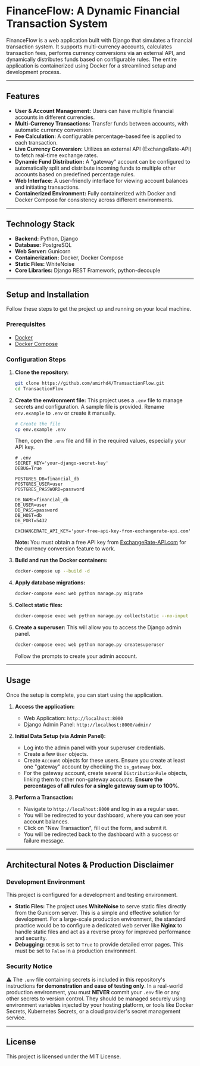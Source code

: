 # FinanceFlow: A Dynamic Financial Transaction System

FinanceFlow is a web application built with Django that simulates a financial transaction system. It supports multi-currency accounts, calculates transaction fees, performs currency conversions via an external API, and dynamically distributes funds based on configurable rules. The entire application is containerized using Docker for a streamlined setup and development process.

---

## Features

* **User & Account Management:** Users can have multiple financial accounts in different currencies.
* **Multi-Currency Transactions:** Transfer funds between accounts, with automatic currency conversion.
* **Fee Calculation:** A configurable percentage-based fee is applied to each transaction.
* **Live Currency Conversion:** Utilizes an external API (ExchangeRate-API) to fetch real-time exchange rates.
* **Dynamic Fund Distribution:** A "gateway" account can be configured to automatically split and distribute incoming funds to multiple other accounts based on predefined percentage rules.
* **Web Interface:** A user-friendly interface for viewing account balances and initiating transactions.
* **Containerized Environment:** Fully containerized with Docker and Docker Compose for consistency across different environments.

---

## Technology Stack

* **Backend:** Python, Django
* **Database:** PostgreSQL
* **Web Server:** Gunicorn
* **Containerization:** Docker, Docker Compose
* **Static Files:** WhiteNoise
* **Core Libraries:** Django REST Framework, python-decouple

---

## Setup and Installation

Follow these steps to get the project up and running on your local machine.

### Prerequisites

* [Docker](https://www.docker.com/get-started)
* [Docker Compose](https://docs.docker.com/compose/install/)

### Configuration Steps

1.  **Clone the repository:**
    ```bash
    git clone https://github.com/amirhd4/TransactionFlow.git
    cd TransactionFlow
    ```

2.  **Create the environment file:**
    This project uses a `.env` file to manage secrets and configuration. A sample file is provided. Rename `env.example` to `.env` or create it manually.

    ```bash
    # Create the file
    cp env.example .env
    ```

    Then, open the `.env` file and fill in the required values, especially your API key.
    ```env
    # .env
    SECRET_KEY='your-django-secret-key'
    DEBUG=True

    POSTGRES_DB=financial_db
    POSTGRES_USER=user
    POSTGRES_PASSWORD=password

    DB_NAME=financial_db
    DB_USER=user
    DB_PASS=password
    DB_HOST=db
    DB_PORT=5432

    EXCHANGERATE_API_KEY='your-free-api-key-from-exchangerate-api.com'
    ```
    **Note:** You must obtain a free API key from [ExchangeRate-API.com](https://www.exchangerate-api.com) for the currency conversion feature to work.

3.  **Build and run the Docker containers:**
    ```bash
    docker-compose up --build -d
    ```

4.  **Apply database migrations:**
    ```bash
    docker-compose exec web python manage.py migrate
    ```

5.  **Collect static files:**
    ```bash
    docker-compose exec web python manage.py collectstatic --no-input
    ```

6.  **Create a superuser:**
    This will allow you to access the Django admin panel.
    ```bash
    docker-compose exec web python manage.py createsuperuser
    ```
    Follow the prompts to create your admin account.

---

## Usage

Once the setup is complete, you can start using the application.

1.  **Access the application:**
    * Web Application: `http://localhost:8000`
    * Django Admin Panel: `http://localhost:8000/admin/`

2.  **Initial Data Setup (via Admin Panel):**
    * Log into the admin panel with your superuser credentials.
    * Create a few `User` objects.
    * Create `Account` objects for these users. Ensure you create at least one "gateway" account by checking the `is_gateway` box.
    * For the gateway account, create several `DistributionRule` objects, linking them to other non-gateway accounts. **Ensure the percentages of all rules for a single gateway sum up to 100%.**

3.  **Perform a Transaction:**
    * Navigate to `http://localhost:8000` and log in as a regular user.
    * You will be redirected to your dashboard, where you can see your account balances.
    * Click on "New Transaction", fill out the form, and submit it.
    * You will be redirected back to the dashboard with a success or failure message.

---

## Architectural Notes & Production Disclaimer

### Development Environment

This project is configured for a development and testing environment.

* **Static Files:** The project uses **WhiteNoise** to serve static files directly from the Gunicorn server. This is a simple and effective solution for development. For a large-scale production environment, the standard practice would be to configure a dedicated web server like **Nginx** to handle static files and act as a reverse proxy for improved performance and security.
* **Debugging:** `DEBUG` is set to `True` to provide detailed error pages. This must be set to `False` in a production environment.

### Security Notice

⚠️ The `.env` file containing secrets is included in this repository's instructions **for demonstration and ease of testing only**. In a real-world production environment, you must **NEVER** commit your `.env` file or any other secrets to version control. They should be managed securely using environment variables injected by your hosting platform, or tools like Docker Secrets, Kubernetes Secrets, or a cloud provider's secret management service.

---

## License

This project is licensed under the MIT License.